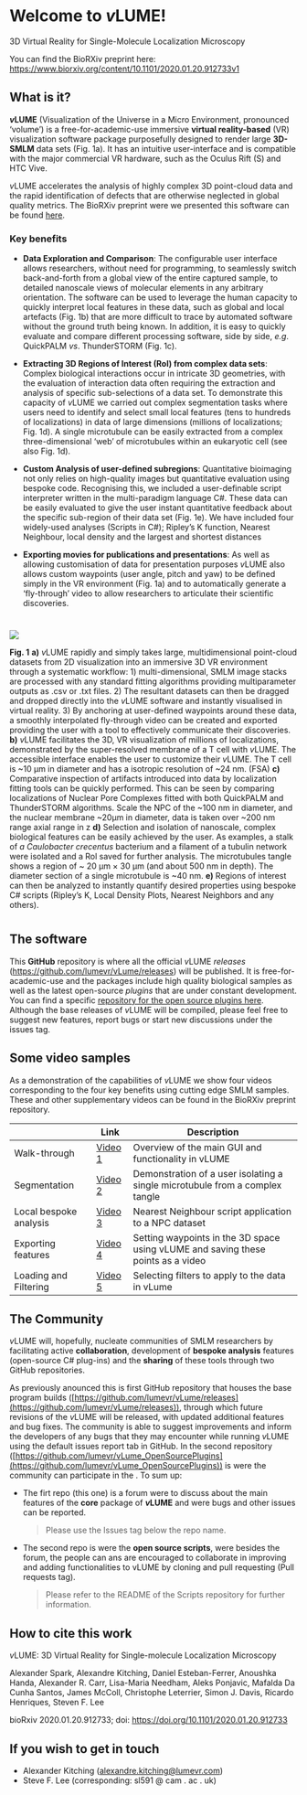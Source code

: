# Welcome to *v*LUME!

3D Virtual Reality for Single-Molecule Localization Microscopy

You can find the BioRXiv preprint here: https://www.biorxiv.org/content/10.1101/2020.01.20.912733v1

## What is it?

***v*LUME** (Visualization of the Universe in a Micro Environment, pronounced ‘volume’) is a free-for-academic-use immersive **virtual reality-based** (VR) visualization software package purposefully designed to render large **3D-SMLM** data sets (Fig. 1a). It has an intuitive user-interface and is compatible with the major commercial VR hardware, such as the Oculus Rift (S) and HTC Vive. 

*v*LUME accelerates the analysis of highly complex 3D point-cloud data and the rapid identification of defects that are otherwise neglected in global quality metrics. The BioRXiv preprint were we presented this software can be found [here](https://www.biorxiv.org/content/10.1101/2020.01.20.912733v1).

### Key benefits

- **Data Exploration and Comparison**: The configurable user interface allows researchers, without need for programming, to seamlessly switch back-and-forth from a global view of the entire captured sample, to detailed nanoscale views of molecular elements in any arbitrary orientation. The software can be used to leverage the human capacity to quickly interpret local features in these data, such as global and local artefacts (Fig. 1b) that are more difficult to trace by automated software without the ground truth being known. In addition, it is easy to quickly evaluate and compare different processing software, side by side, *e.g*. QuickPALM *vs*. ThunderSTORM (Fig. 1c).

- **Extracting 3D Regions of Interest (RoI) from complex data sets**: Complex biological interactions occur in intricate 3D geometries, with the evaluation of interaction data often requiring the extraction and analysis of specific sub-selections of a data set. To demonstrate this capacity of *v*LUME we carried out complex segmentation tasks where users need to identify and select small local features (tens to hundreds of localizations) in data of large dimensions (millions of localizations; Fig. 1d). A single microtubule can be easily extracted from a complex three-dimensional ‘web’ of microtubules within an eukaryotic cell (see also Fig. 1d).

- **Custom Analysis of user-defined subregions**: Quantitative bioimaging not only relies on high-quality images but quantitative evaluation using bespoke code. Recognising this, we included a user-definable script interpreter written in the multi-paradigm language C#. These data can be easily evaluated to give the user instant quantitative feedback about the specific sub-region of their data set (Fig. 1e). We have included four widely-used analyses (Scripts in C#); Ripley’s K function, Nearest Neighbour, local density and the largest and shortest distances

- **Exporting movies for publications and presentations**: As well as allowing customisation of data for presentation purposes *v*LUME also allows custom waypoints (user angle, pitch and yaw) to be defined simply in the VR environment (Fig. 1a) and to automatically generate a ‘fly-through’ video to allow researchers to articulate their scientific discoveries.

#
![](https://www.biorxiv.org/content/biorxiv/early/2020/01/21/2020.01.20.912733/F1.large.jpg?width=800&height=600&carousel=1)

**Fig. 1** **a)**  *v*LUME rapidly and simply takes large, multidimensional point-cloud datasets from 2D visualization into an immersive 3D VR environment through a systematic workflow: 1) multi-dimensional, SMLM image stacks are processed with any standard fitting algorithms providing multiparameter outputs as .csv or .txt files. 2) The resultant datasets can then be dragged and dropped directly into the *v*LUME software and instantly visualised in virtual reality. 3) By anchoring at user-defined waypoints around these data, a smoothly interpolated fly-through video can be created and exported providing the user with a tool to effectively communicate their discoveries. **b)**  *v*LUME facilitates the 3D, VR visualization of millions of localizations, demonstrated by the super-resolved membrane of a T cell with *v*LUME. The accessible interface enables the user to customize their *v*LUME. The T cell is ~10 μm in diameter and has a isotropic resolution of ~24 nm. (FSA) **c)** Comparative inspection of artifacts introduced into data by localization fitting tools can be quickly performed. This can be seen by comparing localizations of Nuclear Pore Complexes fitted with both QuickPALM and ThunderSTORM algorithms. Scale the NPC of the ~100 nm in diameter, and the nuclear membrane ~20μm in diameter, data is taken over ~200 nm range axial range in z **d)** Selection and isolation of nanoscale, complex biological features can be easily achieved by the user. As examples, a stalk of _a Caulobacter crecentus_ bacterium and a filament of a tubulin network were isolated and a Rol saved for further analysis. The microtubules tangle shows a region of ~ 20 μm × 30 μm (and about 500 nm in depth). The diameter section of a single microtubule is ~40 nm. **e)** Regions of interest can then be analyzed to instantly quantify desired properties using bespoke C# scripts (Ripley’s K, Local Density Plots, Nearest Neighbors and any others).
#

## The software

This **GitHub** repository is where all the official *v*LUME *releases* (https://github.com/lumevr/vLume/releases) will be published. It is free-for-academic-use and the packages include high quality biological samples as well as the latest open-source *plugins* that are under constant development. You can find a specific [repository for the open source plugins here](https://github.com/lumevr/vLume_OpenSourcePlugins). Although the base releases of *v*LUME will be compiled, please feel free to suggest new features, report bugs or start new discussions under the issues tag.

## Some video samples

As a demonstration of the capabilities of *v*LUME we show four videos corresponding to the four key benefits using cutting edge SMLM samples. These and other supplementary videos can be found in the BioRXiv preprint repository.

|                |Link                          |Description                         |
|----------------|---------------------------------|-----------------------------|
|Walk-through     |[Video 1](https://youtu.be/6yx_sayhsiA)           |Overview of the main GUI and functionality in vLUME             |
|Segmentation         |[Video 2](https://youtu.be/J4xSNBVk0wM)             |Demonstration of a user isolating a single microtubule from a complex tangle            |
|Local bespoke analysis          |[Video 3](https://youtu.be/nFNMJE82uMw) |Nearest Neighbour script application to a NPC dataset|
|Exporting features          |[Video 4](https://youtu.be/FAa1C8JPF8o) |Setting waypoints in the 3D space using vLUME and saving these points as a video|
|Loading and Filtering          |[Video 5](https://youtu.be/IRyPPHqAEY8) |Selecting filters to apply to the data in vLume|


## The Community

*v*LUME will, hopefully, nucleate communities of SMLM researchers by facilitating active **collaboration**, development of **bespoke analysis** features (open-source C# plug-ins) and the **sharing** of these tools through two GitHub repositories.

As previously anounced this is first GitHub repository that houses the base program builds ([https://github.com/lumevr/vLume/releases](https://github.com/lumevr/vLume/releases)), through which future revisions of the *v*LUME will be released, with updated additional features and bug fixes. The community is able to suggest improvements and inform the developers of any bugs that they may encounter while running *v*LUME using the default issues report tab in GitHub. In the second repository ([https://github.com/lumevr/vLume_OpenSourcePlugins](https://github.com/lumevr/vLume_OpenSourcePlugins)) is were the community can participate in the  . To sum up:

- The firt repo (this one) is a forum were to discuss about the main features of the **core** package of ***v*LUME** and were bugs and other issues can be reported.

	> Please use the Issues tag below the repo name.
	
- The second repo is were the **open source scripts**, were besides the forum, the people can ans are encouraged to collaborate in improving and adding functionalities to vLUME by cloning and pull requesting (Pull requests tag).

	> Please refer to the README of the Scripts repository for further information.

## How to cite this work

*v*LUME: 3D Virtual Reality for Single-molecule Localization Microscopy

Alexander  Spark,  Alexandre  Kitching,  Daniel  Esteban-Ferrer,  Anoushka  Handa,  Alexander R.  Carr,  Lisa-Maria  Needham,  Aleks  Ponjavic,  Mafalda Da Cunha  Santos,  James  McColl,  Christophe  Leterrier,  Simon J.  Davis,  Ricardo  Henriques,  Steven F.  Lee

bioRxiv 2020.01.20.912733; doi:  https://doi.org/10.1101/2020.01.20.912733

## If you wish to get in touch

- Alexander Kitching (alexandre.kitching@lumevr.com)
- Steve F. Lee (corresponding: sl591 @ cam . ac . uk)
